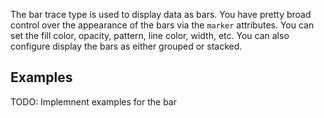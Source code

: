 The bar trace type is used to display data as bars. You have pretty broad control over the appearance of the bars via the `marker` attributes. You can set the fill color, opacity, pattern, line color, width, etc. You can also configure display the bars as either grouped or stacked. 

## Examples 

TODO: Implemnent examples for the bar